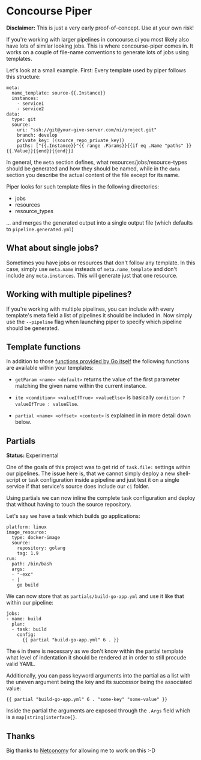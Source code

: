 # Concourse Piper

**Disclaimer:** This is just a very early proof-of-concept. Use at your own
risk!

If you're working with larger pipelines in concourse.ci you most likely also
have lots of similar looking jobs. This is where concourse-piper comes in. It
works on a couple of file-name conventions to generate lots of jobs using
templates.

Let's look at a small example. First: Every template used by piper follows this
structure:

```
meta:
  name_template: source-{{.Instance}}
  instances:
    - service1
    - service2
data:
  type: git
  source:
    uri: "ssh://git@your-give-server.com/ni/project.git"
    branch: develop
    private_key: ((source_repo_private_key))
    paths: ["{{.Instance}}"{{ range .Params}}{{if eq .Name "paths" }}{{.Value}}{{end}}{{end}}]
```

In general, the `meta` section defines, what resources/jobs/resource-types
should be generated and how they should be named, while in the `data` section
you describe the actual content of the file except for its name.

Piper looks for such template files in the following directories:

- jobs
- resources
- resource_types

... and merges the generated output into a single output file (which defaults to
`pipeline.generated.yml`)

## What about single jobs?

Sometimes you have jobs or resources that don't follow any template. In this
case, simply use `meta.name` insteads of `meta.name_template` and don't include
any `meta.instances`. This will generate just that one resource.

## Working with multiple pipelines?

If you're working with multiple pipelines, you can include with every template's
meta field a list of pipelines it should be included in. Now simply use the
`--pipeline` flag when launching piper to specify which pipeline should be
generated.


## Template functions

In addition to those [functions provided by Go itself](https://golang.org/pkg/text/template/#hdr-Functions)
the following functions are available within your templates:

- `getParam <name> <default>` returns the value of the first parameter matching
  the given name within the current instance.

- `ite <condition> <valueIfTrue> <valueElse>` is basically `condition ?
  valueIfTrue : valueElse`.

- `partial <name> <offset> <context>` is explained in in more detail down below.


## Partials

**Status:** Experimental

One of the goals of this project was to get rid of `task.file:` settings within
our pipelines. The issue here is, that we cannot simply deploy a new
shell-script or task configuration inside a pipeline and just test it on a
single service if that service's source does include our `ci` folder.

Using partials we can now inline the complete task configuration and deploy that
without having to touch the source repository.

Let's say we have a task which builds go applications:

```
platform: linux
image_resource:
  type: docker-image
  source:
    repository: golang
    tag: 1.9
run:
  path: /bin/bash
  args:
  - "-exc"
  - |
    go build

```

We can now store that as `partials/build-go-app.yml` and use it like that within
our pipeline:

```
jobs:
- name: build
  plan:
  - task: build
    config:
      {{ partial "build-go-app.yml" 6 . }}
```

The `6` in there is necessary as we don't know within the partial template what
level of indentation it should be rendered at in order to still procude valid
YAML.

Additionally, you can pass keyword arguments into the partial as a list with
the uneven argument being the key and its successor being the associated value:

```
{{ partial "build-go-app.yml" 6 . "some-key" "some-value" }}
```

Inside the partial the arguments are exposed through the `.Args` field which is
a `map[string]interface{}`.


## Thanks

Big thanks to [Netconomy](https://www.netconomy.net) for allowing me to work on
this :-D

